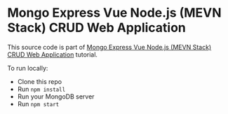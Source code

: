 # Mongo Express Vue Node.js (MEVN Stack) CRUD Web Application

This source code is part of [Mongo Express Vue Node.js (MEVN Stack) CRUD Web Application](https://www.djamware.com/post/5a1b779f80aca75eadc12d6e/mongo-express-vue-nodejs-mevn-stack-crud-web-application) tutorial.

To run locally:

* Clone this repo
* Run `npm install`
* Run your MongoDB server
* Run `npm start`
